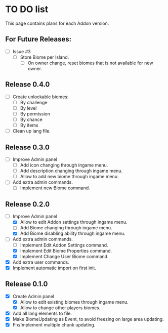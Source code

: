 # TO DO list
This page contains plans for each Addon version.

## For Future Releases:
- [ ] Issue #3
	- [ ] Store Biome per Island.
		- [ ] On owner change, reset biomes that is not available for new owner.

## Release 0.4.0
- [ ] Create unlockable biomes:
	- [ ] By challenge
	- [ ] By level
	- [ ] By permission
	- [ ] By chance
	- [ ] By items
- [ ] Clean up lang file.

## Release 0.3.0
- [ ] Improve Admin panel
	- [ ] Add icon changing through ingame menu.
	- [ ] Add description changing through ingame menu.
	- [ ] Allow to add new biome through ingame menu.
- [ ] Add extra admin commands.
	- [ ] Implement new Biome command.

## Release 0.2.0
- [ ] Improve Admin panel
	- [x] Allow to edit Addon settings through ingame menu.
	- [ ] Add Biome changing through ingame menu.
	- [x] Add Biome disabling ability through ingame menu.
- [ ] Add extra admin commands.
	- [ ] Implement Edit Addon Settings command.
	- [x] Implement Edit Biome Properties command.
	- [x] Implement Change User Biome command.
- [x] Add extra user commands.
- [x] Implement automatic import on first init.

## Release 0.1.0
- [x] Create Admin panel
	- [x] Allow to edit existing biomes through ingame menu.
	- [x] Allow to change other players biomes.
- [x] Add all lang elements to file.
- [x] Make BiomeUpdating as Event, to avoid freezing on large area updating.
- [x] Fix/Implement multiple chunk updating.
